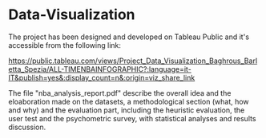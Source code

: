 # Data-Visualization

The project has been designed and developed on Tableau Public and it's accessible from the following link:

https://public.tableau.com/views/Project_Data_Visualization_Baghrous_Barletta_Spezia/ALL-TIMENBAINFOGRAPHIC?:language=it-IT&publish=yes&:display_count=n&:origin=viz_share_link

The file "nba_analysis_report.pdf" describe the overall idea and the eloaboration made on the datasets, a methodological section (what, how and why) and the evaluation part, including the heuristic evaluation, the user test and the psychometric survey, with statistical analyses and results discussion.
